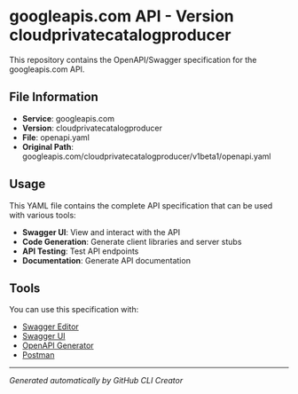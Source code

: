 # googleapis.com API - Version cloudprivatecatalogproducer

This repository contains the OpenAPI/Swagger specification for the googleapis.com API.

## File Information

- **Service**: googleapis.com
- **Version**: cloudprivatecatalogproducer
- **File**: openapi.yaml
- **Original Path**: googleapis.com/cloudprivatecatalogproducer/v1beta1/openapi.yaml

## Usage

This YAML file contains the complete API specification that can be used with various tools:

- **Swagger UI**: View and interact with the API
- **Code Generation**: Generate client libraries and server stubs
- **API Testing**: Test API endpoints
- **Documentation**: Generate API documentation

## Tools

You can use this specification with:

- [Swagger Editor](https://editor.swagger.io/)
- [Swagger UI](https://swagger.io/tools/swagger-ui/)
- [OpenAPI Generator](https://openapi-generator.tech/)
- [Postman](https://www.postman.com/)

---

*Generated automatically by GitHub CLI Creator*
